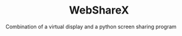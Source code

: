 <h1 align="center">WebShareX</h1>

Combination of a virtual display and a python screen sharing program
